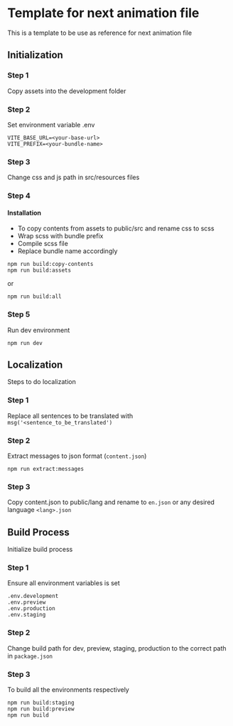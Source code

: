 # Template for next animation file
This is a template to be use as reference for next animation file

## Initialization
### Step 1
Copy assets into the development folder

### Step 2
Set environment variable .env
```.env
VITE_BASE_URL=<your-base-url>
VITE_PREFIX=<your-bundle-name>
```

### Step 3
Change css and js path in src/resources files

### Step 4
#### Installation
+ To copy contents from assets to public/src and rename css to scss
+ Wrap scss with bundle prefix
+ Compile scss file
+ Replace bundle name accordingly

```Grunt
npm run build:copy-contents
npm run build:assets
```
or
```Grunt
npm run build:all
```

### Step 5
Run dev environment
```
npm run dev
```

## Localization
Steps to do localization
### Step 1
Replace all sentences to be translated with ```msg('<sentence_to_be_translated')```
### Step 2
Extract messages to json format (```content.json```)
```nodejs
npm run extract:messages
```
### Step 3
Copy content.json to public/lang and rename to ```en.json``` or any desired language ```<lang>.json```

## Build Process
Initialize build process
### Step 1
Ensure all environment variables is set
```.env
.env.development
.env.preview
.env.production
.env.staging
```
### Step 2
Change build path for dev, preview, staging, production to the correct path in ```package.json```

### Step 3
To build all the environments respectively
```
npm run build:staging
npm run build:preview
npm run build
```